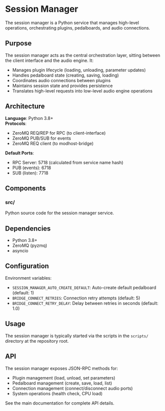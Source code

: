 # Session Manager

The session manager is a Python service that manages high-level operations, orchestrating plugins, pedalboards, and audio connections.

## Purpose

The session manager acts as the central orchestration layer, sitting between the client interface and the audio engine. It:

- Manages plugin lifecycle (loading, unloading, parameter updates)
- Handles pedalboard state (creating, saving, loading)
- Coordinates audio connections between plugins
- Maintains session state and provides persistence
- Translates high-level requests into low-level audio engine operations

## Architecture

**Language**: Python 3.8+  
**Protocols**: 
- ZeroMQ REQ/REP for RPC (to client-interface)
- ZeroMQ PUB/SUB for events
- ZeroMQ REQ client (to modhost-bridge)

**Default Ports**:
- RPC Server: 5718 (calculated from service name hash)
- PUB (events): 6718
- SUB (listen): 7718

## Components

### src/
Python source code for the session manager service.

## Dependencies

- Python 3.8+
- ZeroMQ (pyzmq)
- asyncio

## Configuration

Environment variables:
- `SESSION_MANAGER_AUTO_CREATE_DEFAULT`: Auto-create default pedalboard (default: 1)
- `BRIDGE_CONNECT_RETRIES`: Connection retry attempts (default: 5)
- `BRIDGE_CONNECT_RETRY_DELAY`: Delay between retries in seconds (default: 1.0)

## Usage

The session manager is typically started via the scripts in the `scripts/` directory at the repository root.

## API

The session manager exposes JSON-RPC methods for:
- Plugin management (load, unload, set parameters)
- Pedalboard management (create, save, load, list)
- Connection management (connect/disconnect audio ports)
- System operations (health check, CPU load)

See the main documentation for complete API details.
